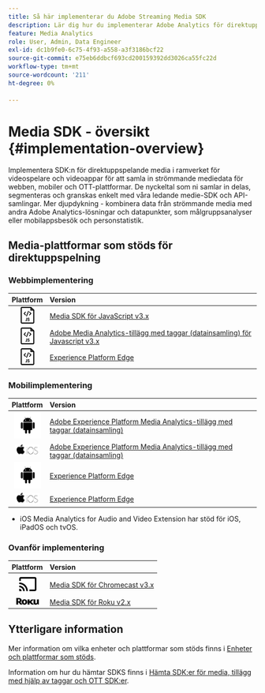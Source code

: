 ```yaml
---
title: Så här implementerar du Adobe Streaming Media SDK
description: Lär dig hur du implementerar Adobe Analytics för direktuppspelning av media med hjälp av Media SDK:er.
feature: Media Analytics
role: User, Admin, Data Engineer
exl-id: dc1b9fe0-6c75-4f93-a558-a3f3186bcf22
source-git-commit: e75eb6ddbcf693cd200159392dd3026ca55fc22d
workflow-type: tm+mt
source-wordcount: '211'
ht-degree: 0%

---
```


# Media SDK - översikt {#implementation-overview}

Implementera SDK:n för direktuppspelande media i ramverket för videospelare och videoappar för att samla in strömmande mediedata för webben, mobiler och OTT-plattformar.  De nyckeltal som ni samlar in delas, segmenteras och granskas enkelt med våra ledande medie-SDK och API-samlingar. Mer djupdykning - kombinera data från strömmande media med andra Adobe Analytics-lösningar och datapunkter, som målgruppsanalyser eller mobilappsbesök och personstatistik.

## Media-plattformar som stöds för direktuppspelning

### Webbimplementering

| Plattform | Version |
|:----:|:----|
| <img src="assets/javascript-icon.png"> | [Media SDK för JavaScript v3.x](../../getting-started/download-sdks.md#web-implementation-download-web-sdk) |
| <img src="assets/javascript-icon.png"> | [Adobe Media Analytics-tillägg med taggar (datainsamling) för Javascript v3.x](../../getting-started/download-sdks.md#web-implementation-download-web-sdk) |
| <img src="assets/javascript-icon.png"> | [Experience Platform Edge](../../getting-started/download-sdks.md#web-implementation-download-web-sdk) |

### Mobilimplementering

| Plattform | Version |
|:----:|:----|
| <img src="assets/android-icon.png"> | [Adobe Experience Platform Media Analytics-tillägg med taggar (datainsamling)](../../getting-started/download-sdks.md#mobile-implementation-get-mobile-extension) |
| <img src="assets/apple-ios-icon.png"> | [Adobe Experience Platform Media Analytics-tillägg med taggar (datainsamling)](../../getting-started/download-sdks.md#mobile-implementation-get-mobile-extension) |
| <img src="assets/android-icon.png"> | [Experience Platform Edge](../../getting-started/download-sdks.md#mobile-implementation-get-mobile-extension) |
| <img src="assets/apple-ios-icon.png"> | [Experience Platform Edge](../../getting-started/download-sdks.md#mobile-implementation-get-mobile-extension) |

* iOS Media Analytics for Audio and Video Extension har stöd för iOS, iPadOS och tvOS.

### Ovanför implementering

| Plattform | Version |
|:------:|:-----|
| <img src="assets/chromecast-icon.png"> | [Media SDK för Chromecast v3.x](../../getting-started/download-sdks.md#over-the-top-implementation-download-ott-libraries) |
| <img src="assets/roku-icon.png"> | [Media SDK för Roku v2.x](../../getting-started/download-sdks.md#over-the-top-implementation-download-ott-libraries) |


## Ytterligare information

Mer information om vilka enheter och plattformar som stöds finns i [Enheter och plattformar som stöds](/help/getting-started/supported-devices.md).

Information om hur du hämtar SDKS finns i [Hämta SDK:er för media, tillägg med hjälp av taggar och OTT SDK:er](/help/getting-started/download-sdks.md).
